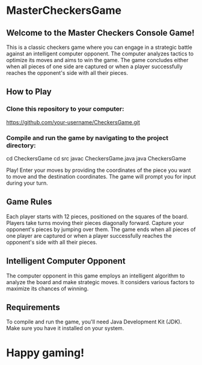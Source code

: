 # MasterCheckersGame 

## Welcome to the Master Checkers Console Game! 

This is a classic checkers game where you can engage in a strategic battle against an intelligent computer opponent. 
The computer analyzes tactics to optimize its moves and aims to win the game. 
The game concludes either when all pieces of one side are captured or when a player successfully reaches the opponent's side with all their pieces.

## How to Play

### Clone this repository to your computer:
<https://github.com/your-username/CheckersGame.git> 

### Compile and run the game by navigating to the project directory:
cd CheckersGame
cd src
javac CheckersGame.java
java CheckersGame

Play! Enter your moves by providing the coordinates of the piece you want to move and the destination coordinates. 
The game will prompt you for input during your turn.

## Game Rules
Each player starts with 12 pieces, positioned on the squares of the board.
Players take turns moving their pieces diagonally forward.
Capture your opponent's pieces by jumping over them.
The game ends when all pieces of one player are captured or when a player successfully reaches the opponent's side with all their pieces.

## Intelligent Computer Opponent
The computer opponent in this game employs an intelligent algorithm to analyze the board and make strategic moves. 
It considers various factors to maximize its chances of winning.

## Requirements
To compile and run the game, you'll need Java Development Kit (JDK). 
Make sure you have it installed on your system. 

# Happy gaming!
